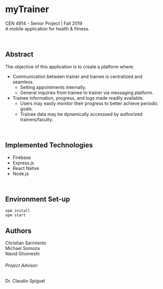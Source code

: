 # myTrainer

CEN 4914 - Senior Project | Fall 2019
<br> A mobile application for health & fitness.

<br>

## Abstract
The objective of this application is to create a platform where:
  - Communication between trainer and trainee is centralized and seamless. 
    - Setting appointments internally.
    - General inquiries from trainee to trainer via messaging platform.
  - Trainee information, progress, and logs made readily available.
    - Users may easily monitor their progress to better achieve periodic goals.
    - Trainee data may be dynamically accesssed by authorized trainers/faculty.

<br>

## Implemented Technologies
- Firebase
- Express.js
- React Native
- Node.js

<br>


## Environment Set-up
    npm install
    npm start 


## Authors
Christian Sarmiento
<br> Michael Somoza
<br> Navid Ghomeshi

###### Project Advisor:
Dr. Claudio Spiguel

